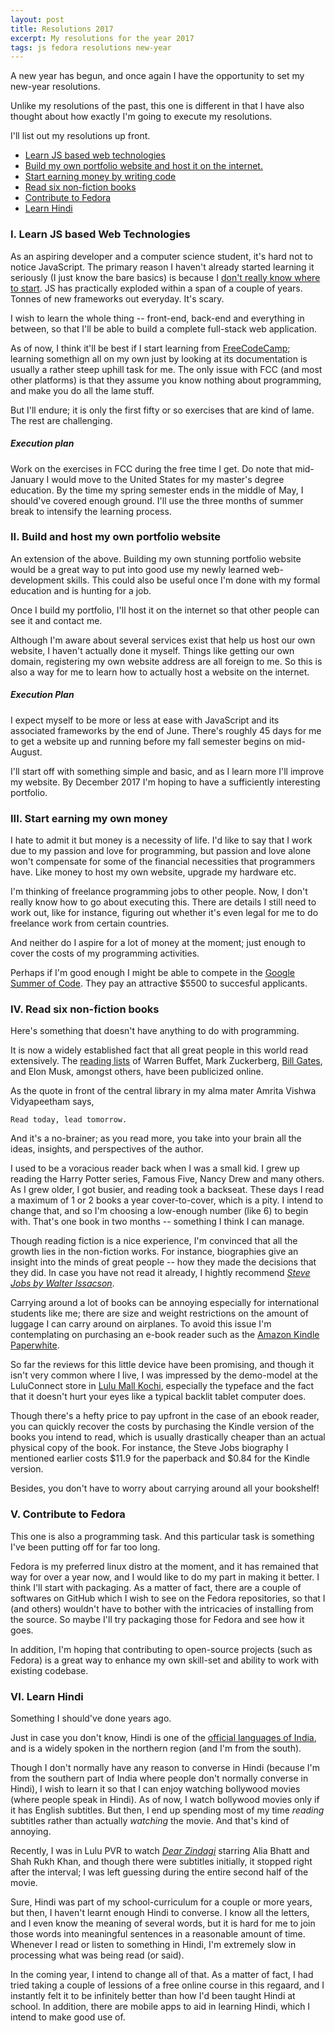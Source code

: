```yaml
---
layout: post
title: Resolutions 2017
excerpt: My resolutions for the year 2017
tags: js fedora resolutions new-year
---
```

A new year has begun, and once again I have the opportunity to set my new-year resolutions.

Unlike my resolutions of the past, this one is different in that I have also thought about how exactly I'm going to execute my resolutions.

I'll list out my resolutions up front.

* [Learn JS based web technologies](#i-learn-js-based-web-technologies)
* [Build my own portfolio website and host it on the internet.](#ii-build-and-host-my-own-portfolio-website)
* [Start earning money by writing code](#iii-start-earning-my-own-money)
* [Read six non-fiction books](#iv-read-six-non-fiction-books)
* [Contribute to Fedora](#v-contribute-to-fedora)
* [Learn Hindi](#vi-learn-hindi)

### I. Learn JS based Web Technologies
As an aspiring developer and a computer science student, it's hard not to notice JavaScript. The primary reason I haven't already started learning it seriously (I just know the bare basics) is because I [don't really know where to start](https://hackernoon.com/how-it-feels-to-learn-javascript-in-2016-d3a717dd577f#.5c1ssnglc). JS has practically exploded within a span of a couple of years. Tonnes of new frameworks out everyday. It's scary.

I wish to learn the whole thing -- front-end, back-end and everything in between, so that I'll be able to build a complete full-stack web application.

As of now, I think it'll be best if I start learning from [FreeCodeCamp](https://www.freecodecamp.com/); learning somethign all on my own just by looking at its documentation is usually a rather steep uphill task for me. The only issue with FCC (and most other platforms) is that they assume you know nothing about programming, and make you do all the lame stuff.

But I'll endure; it is only the first fifty or so exercises that are kind of lame. The rest are challenging.

##### Execution plan
Work on the exercises in FCC during the free time I get. Do note that mid-January I would move to the United States for my master's degree education. By the time my spring semester ends in the middle of May, I should've covered enough ground. I'll use the three months of summer break to intensify the learning process.

### II. Build and host my own portfolio website
An extension of the above. Building my own stunning portfolio website would be a great way to put into good use my newly learned web-development skills. This could also be useful once I'm done with my formal education and is hunting for a job.

Once I build my portfolio, I'll host it on the internet so that other people can see it and contact me.

Although I'm aware about several services exist that help us host our own website, I haven't actually done it myself. Things like getting our own domain, registering my own website address are all foreign to me. So this is also a way for me to learn how to actually host a website on the internet.

##### Execution Plan
I expect myself to be more or less at ease with JavaScript and its associated frameworks by the end of June. There's roughly 45 days for me to get a website up and running before my fall semester begins on mid-August.

I'll start off with something simple and basic, and as I learn more I'll improve my website. By December 2017 I'm hoping to have a sufficiently interesting portfolio.

### III. Start earning my own money
I hate to admit it but money is a necessity of life. I'd like to say that I work due to my passion and love for programming, but passion and love alone won't compensate for some of the financial necessities that programmers have. Like money to host my own website, upgrade my hardware etc.

I'm thinking of freelance programming jobs to other people. Now, I don't really know how to go about executing this. There are details I still need to work out, like for instance, figuring out whether it's even legal for me to do freelance work from certain countries.

And neither do I aspire for a lot of money at the moment; just enough to cover the costs of my programming activities.

Perhaps if I'm good enough I might be able to compete in the [Google Summer of Code](https://developers.google.com/open-source/gsoc/). They pay an attractive $5500 to succesful applicants.

### IV. Read six non-fiction books
Here's something that doesn't have anything to do with programming.

It is now a widely established fact that all great people in this world read extensively. The [reading lists](http://buffettsbooks.com/books-by-warren-buffett.html) of Warren Buffet, Mark Zuckerberg, [Bill Gates](https://www.gatesnotes.com/Books), and Elon Musk, amongst others, have been publicized online.

As the quote in front of the central library in my alma mater Amrita Vishwa Vidyapeetham says,

  ```Read today, lead tomorrow.```

And it's a no-brainer; as you read more, you take into your brain all the ideas, insights, and perspectives of the author.

I used to be a voracious reader back when I was a small kid. I grew up reading the Harry Potter series, Famous Five, Nancy Drew and many others. As I grew older, I got busier, and reading took a backseat. These days I read a maximum of 1 or 2 books a year cover-to-cover, which is a pity. I intend to change that, and so I'm choosing a low-enough number (like 6) to begin with. That's one book in two months -- something I think I can manage.

Though reading fiction is a nice experience, I'm convinced that all the growth lies in the non-fiction works. For instance, biographies give an insight into the minds of great people -- how they made the decisions that they did. In case you have not read it already, I hightly recommend *[Steve Jobs by Walter Issacson](http://a.co/8JiwEqa)*.

Carrying around a lot of books can be annoying especially for international students like me; there are size and weight restrictions on the amount of luggage I can carry around on airplanes. To avoid this issue I'm contemplating on purchasing an e-book reader such as the [Amazon Kindle Paperwhite](http://a.co/5URpreN).

So far the reviews for this little device have been promising, and though it isn't very common where I live, I was impressed by the demo-model at the LuluConnect store in [Lulu Mall Kochi](http://lulumall.in/), especially the typeface and the fact that it doesn't hurt your eyes like a typical backlit tablet computer does.

Though there's a hefty price to pay upfront in the case of an ebook reader, you can quickly recover the costs by purchasing the Kindle version of the books you intend to read, which is usually drastically cheaper than an actual physical copy of the book. For instance, the Steve Jobs biography I mentioned earlier costs $11.9 for the paperback and $0.84 for the Kindle version.

Besides, you don't have to worry about carrying around all your bookshelf!

### V. Contribute to Fedora
This one is also a programming task. And this particular task is something I've been putting off for far too long.

Fedora is my preferred linux distro at the moment, and it has remained that way for over a year now, and I would like to do my part in making it better. I think I'll start with packaging. As a matter of fact, there are a couple of softwares on GitHub which I wish to see on the Fedora repositories, so that I (and others) wouldn't have to bother with the intricacies of installing from the source. So maybe I'll try packaging those for Fedora and see how it goes.

In addition, I'm hoping that contributing to open-source projects (such as Fedora) is a great way to enhance my own skill-set and ability to work with existing codebase.

### VI. Learn Hindi
Something I should've done years ago.

Just in case you don't know, Hindi is one of the [official languages of India](https://en.wikipedia.org/wiki/Languages_with_official_status_in_India), and is a widely spoken in the northern region (and I'm from the south).

Though I don't normally have any reason to converse in Hindi (because I'm from the southern part of India where people don't normally converse in Hindi), I wish to learn it so that I can enjoy watching bollywood movies (where people speak in Hindi). As of now, I watch bollywood movies only if it has English subtitles. But then, I end up spending most of my time *reading* subtitles rather than actually *watching* the movie. And that's kind of annoying.

Recently, I was in Lulu PVR to watch *[Dear Zindagi](http://www.imdb.com/title/tt5946128/)* starring Alia Bhatt and Shah Rukh Khan, and though there were subtitles initially, it stopped right after the interval; I was left guessing during the entire second half of the movie.

Sure, Hindi was part of my school-curriculum for a couple or more years, but then, I haven't learnt enough Hindi to converse. I know all the letters, and I even know the meaning of several words, but it is hard for me to join those words into meaningful sentences in a reasonable amount of time. Whenever I read or listen to something in Hindi, I'm extremely slow in processing what was being read (or said).

In the coming year, I intend to change all of that. As a matter of fact, I had tried taking a couple of lessions of a free online course in this regaard, and I instantly felt it to be infinitely better than how I'd been taught Hindi at school. In addition, there are mobile apps to aid in learning Hindi, which I intend to make good use of.
